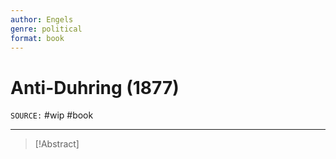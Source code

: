 ```yaml
---
author: Engels
genre: political
format: book
---
```

# Anti-Duhring (1877)
`SOURCE:` 
#wip #book 

---
> [!Abstract]
> 